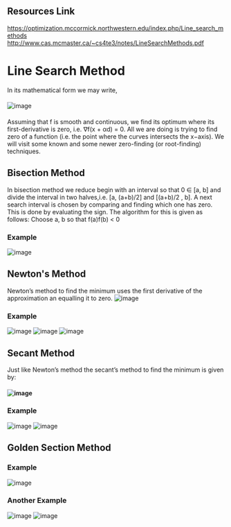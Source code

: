 ## Resources Link
https://optimization.mccormick.northwestern.edu/index.php/Line_search_methods
http://www.cas.mcmaster.ca/~cs4te3/notes/LineSearchMethods.pdf

# Line Search Method
In its mathematical form we may write, 
####
![image](https://user-images.githubusercontent.com/88390140/131276691-f573ac2d-ed56-4795-881c-cc7e2529014b.png)
####
Assuming that f is smooth and continuous, we find its optimum where its first-derivative is zero, i.e. ∇f(x +
αd) = 0. All we are doing is trying to find zero of a function (i.e. the point where the curves intersects
the x−axis). We will visit some known and some newer zero-finding (or root-finding) techniques.


## Bisection Method
In bisection method we reduce begin with an interval so that 0 ∈ [a, b] and divide the interval in two
halves,i.e. [a, (a+b)/2] and [(a+b)/2 , b]. A next search interval is chosen by comparing and finding which one
has zero. This is done by evaluating the sign. The algorithm for this is given as follows: Choose a, b
so that f(a)f(b) < 0
### Example
![image](https://user-images.githubusercontent.com/88390140/131276423-2a2afcc8-0e2b-4c51-a905-769d985c5b51.png)

## Newton's Method
Newton’s method to find the minimum uses the first derivative of the approximation an equalling it to zero. 
![image](https://user-images.githubusercontent.com/88390140/131277162-69dc4d0e-2b96-420c-9f95-1224fa2cfe4d.png)
### Example
![image](https://user-images.githubusercontent.com/88390140/131277235-df66aadf-ef1e-4f76-8da9-14fb3c4f75f9.png)
![image](https://user-images.githubusercontent.com/88390140/131277241-39f72f96-e00b-46eb-940f-60fb40b86c9b.png)
![image](https://user-images.githubusercontent.com/88390140/131277262-6f5446be-d815-4dcd-8411-2230ce88cd1f.png)

## Secant Method
Just like Newton’s method the secant’s method to find the minimum is given by:
#### ![image](https://user-images.githubusercontent.com/88390140/131276891-f0444bcc-17c7-4727-811c-b24b9a1ce4e8.png)
### Example 
![image](https://user-images.githubusercontent.com/88390140/131276913-cadf5769-89ac-4013-9749-4ce71c826e39.png)
![image](https://user-images.githubusercontent.com/88390140/131276923-4e80b04a-d0b4-459b-8089-6aae47925501.png)

## Golden Section Method 
### Example 
![image](https://user-images.githubusercontent.com/88390140/131276982-5b1a6626-a759-498a-9488-5b469510fad2.png)
### Another Example 
![image](https://user-images.githubusercontent.com/88390140/131277023-77176060-cfdd-4fff-ad03-4633711bc41c.png)
![image](https://user-images.githubusercontent.com/88390140/131277036-e3b8df5d-d01a-48b1-81b8-f83a816fa69c.png)
